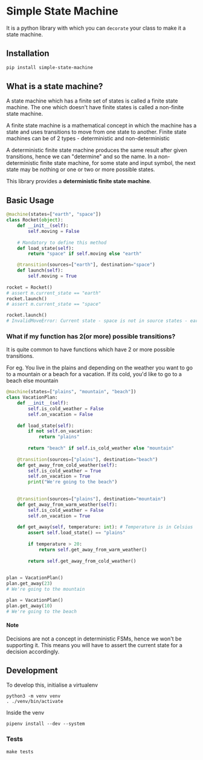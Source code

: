 # Simple State Machine

It is a python library with which you can `decorate` your class to make it a state machine.

## Installation

```bash
pip install simple-state-machine
```

## What is a state machine?

A state machine which has a finite set of states is called a finite state machine. The one which doesn't have finite states is called a non-finite state machine.

A finite state machine is a mathematical concept in which the machine has a state and uses transitions to move from one state to another. Finite state machines can be of 2 types - deterministic and non-deterministic

A deterministic finite state machine produces the same result after given transitions, hence we can "determine" and so the name. In a non-deterministic finite state machine, for some state and input symbol, the next state may be nothing or one or two or more possible states.

This library provides a **deterministic finite state machine**.

## Basic Usage


```python
@machine(states=["earth", "space"])
class Rocket(object):
    def __init__(self):
        self.moving = False
          
    # Mandatory to define this method
    def load_state(self):
        return "space" if self.moving else "earth"

    @transition(sources=["earth"], destination="space")
    def launch(self):
        self.moving = True
            
rocket = Rocket()
# assert m.current_state == "earth"
rocket.launch()
# assert m.current_state == "space"

rocket.launch()
# InvalidMoveError: Current state - space is not in source states - earth
```

### What if my function has 2(or more) possible transitions?
It is quite common to have functions which have 2 or more possible transitions. 

For eg. You live in the plains and depending on the weather you want to go to a mountain or a beach for a vacation. If its cold, you'd like to go to a beach else mountain 

```python
@machine(states=["plains", "mountain", "beach"])
class VacationPlan:
    def __init__(self):
        self.is_cold_weather = False
        self.on_vacation = False
        
    def load_state(self):
        if not self.on_vacation:
            return "plains"
        
        return "beach" if self.is_cold_weather else "mountain"
        
    @transition(sources=["plains"], destination="beach")
    def get_away_from_cold_weather(self):
        self.is_cold_weather = True
        self.on_vacation = True
        print("We're going to the beach")
    
    
    @transition(sources=["plains"], destination="mountain")
    def get_away_from_warm_weather(self):
        self.is_cold_weather = False
        self.on_vacation = True
        
    def get_away(self, temperature: int): # Temperature is in Celsius
        assert self.load_state() == "plains"
        
        if temperature > 20:
            return self.get_away_from_warm_weather()
        
        return self.get_away_from_cold_weather()
        
        
plan = VacationPlan()
plan.get_away(23)
# We're going to the mountain

plan = VacationPlan()
plan.get_away(10)
# We're going to the beach

```

####  Note
Decisions are not a concept in deterministic FSMs, hence we won't be supporting it. This means you will have to assert the current state for a decision accordingly.

## Development
To develop this, initialise a virtualenv
```
python3 -m venv venv
. ./venv/bin/activate
```
Inside the venv
```
pipenv install --dev --system
```

### Tests
```
make tests
```
